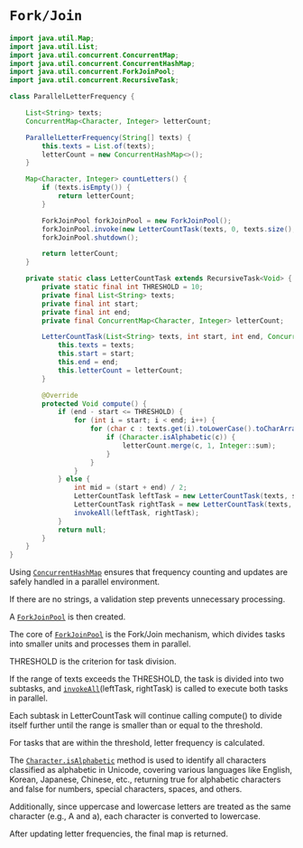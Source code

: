 # `Fork/Join`

```java
import java.util.Map;
import java.util.List;
import java.util.concurrent.ConcurrentMap;
import java.util.concurrent.ConcurrentHashMap;
import java.util.concurrent.ForkJoinPool;
import java.util.concurrent.RecursiveTask;

class ParallelLetterFrequency {

    List<String> texts;
    ConcurrentMap<Character, Integer> letterCount; 

    ParallelLetterFrequency(String[] texts) {
        this.texts = List.of(texts);
        letterCount = new ConcurrentHashMap<>();
    }

    Map<Character, Integer> countLetters() {
        if (texts.isEmpty()) {
            return letterCount;
        }

        ForkJoinPool forkJoinPool = new ForkJoinPool(); 
        forkJoinPool.invoke(new LetterCountTask(texts, 0, texts.size(), letterCount));
        forkJoinPool.shutdown();

        return letterCount;
    }

    private static class LetterCountTask extends RecursiveTask<Void> {
        private static final int THRESHOLD = 10; 
        private final List<String> texts;
        private final int start;
        private final int end;
        private final ConcurrentMap<Character, Integer> letterCount;

        LetterCountTask(List<String> texts, int start, int end, ConcurrentMap<Character, Integer> letterCount) {
            this.texts = texts;
            this.start = start;
            this.end = end;
            this.letterCount = letterCount;
        }

        @Override
        protected Void compute() {
            if (end - start <= THRESHOLD) {
                for (int i = start; i < end; i++) {
                    for (char c : texts.get(i).toLowerCase().toCharArray()) {
                        if (Character.isAlphabetic(c)) {
                            letterCount.merge(c, 1, Integer::sum);
                        }
                    }
                }
            } else {
                int mid = (start + end) / 2;
                LetterCountTask leftTask = new LetterCountTask(texts, start, mid, letterCount);
                LetterCountTask rightTask = new LetterCountTask(texts, mid, end, letterCount);
                invokeAll(leftTask, rightTask); 
            }
            return null;
        }
    }
}
```

Using [`ConcurrentHashMap`][ConcurrentHashMap] ensures that frequency counting and updates are safely handled in a parallel environment.

If there are no strings, a validation step prevents unnecessary processing.

A [`ForkJoinPool`][ForkJoinPool] is then created.

The core of [`ForkJoinPool`][ForkJoinPool] is the Fork/Join mechanism, which divides tasks into smaller units and processes them in parallel.

THRESHOLD is the criterion for task division.

If the range of texts exceeds the THRESHOLD, the task is divided into two subtasks, and [`invokeAll`][invokeAll](leftTask, rightTask) is called to execute both tasks in parallel.

Each subtask in LetterCountTask will continue calling compute() to divide itself further until the range is smaller than or equal to the threshold.

For tasks that are within the threshold, letter frequency is calculated.  

The [`Character.isAlphabetic`][isAlphabetic] method is used to identify all characters classified as alphabetic in Unicode, covering various languages like English, Korean, Japanese, Chinese, etc., returning true for alphabetic characters and false for numbers, special characters, spaces, and others.

Additionally, since uppercase and lowercase letters are treated as the same character (e.g., A and a), each character is converted to lowercase.

After updating letter frequencies, the final map is returned.

[ConcurrentHashMap]: https://docs.oracle.com/javase/8/docs/api/java/util/concurrent/ConcurrentHashMap.html
[ForkJoinPool]: https://docs.oracle.com/javase/8/docs/api/java/util/concurrent/ForkJoinPool.html
[isAlphabetic]: https://docs.oracle.com/javase/8/docs/api/java/lang/Character.html#isAlphabetic-int-
[invokeAll]: https://docs.oracle.com/javase/6/docs/api/java/util/concurrent/ExecutorService.html
